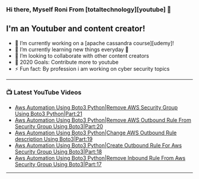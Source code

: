 ### Hi there, Myself Roni From [totaltechnology][youtube] 👋

## I'm an Youtuber and content creator!
- 🔭 I’m currently working on a [apache cassandra course][udemy]!
- 🌱 I’m currently learning new things everyday 🤣
- 👯 I’m looking to collaborate with other content creators
- 🥅 2020 Goals: Contribute more to youtube
- ⚡ Fun fact: By profession i am working on cyber security topics



---

### 📺 Latest YouTube Videos
<!-- YOUTUBE:START -->
- [Aws Automation Using Boto3 Python|Remove AWS Security Group Using Boto3 Python|Part:21](https://www.youtube.com/watch?v=IPgJTXYlXQ8)
- [Aws Automation Using Boto3 Python|Remove AWS Outbound Rule From Security Group Using Boto3|Part:20](https://www.youtube.com/watch?v=3WiAAX8byTE)
- [Aws Automation Using Boto3 Python|Change AWS Outbound Rule description Using Boto3|Part:19](https://www.youtube.com/watch?v=oFYW6cMQEmI)
- [Aws Automation Using Boto3 Python|Create Outbound Rule For Aws Security Group Using Boto3|Part:18](https://www.youtube.com/watch?v=ld2l_f5KWBg)
- [Aws Automation Using Boto3 Python|Remove Inbound Rule From Aws Security Group Using Boto3|Part:17](https://www.youtube.com/watch?v=5u2QYmEmfWA)
<!-- YOUTUBE:END -->

---


